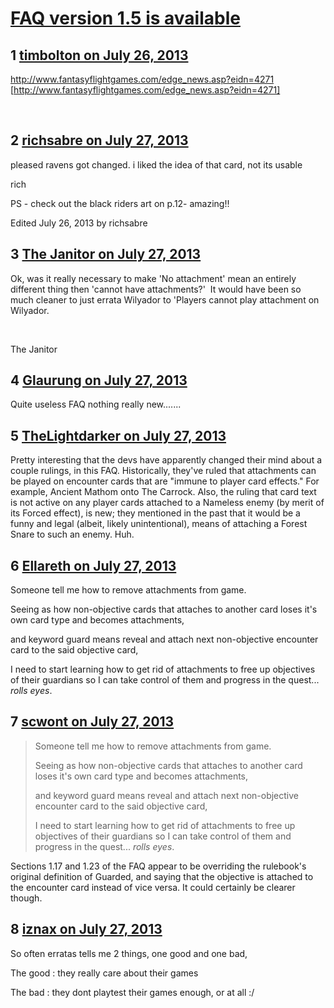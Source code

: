 # [FAQ version 1.5 is available](https://community.fantasyflightgames.com/topic/87214-faq-version-15-is-available/)

## 1 [timbolton on July 26, 2013](https://community.fantasyflightgames.com/topic/87214-faq-version-15-is-available/?do=findComment&comment=823548)

http://www.fantasyflightgames.com/edge_news.asp?eidn=4271 [http://www.fantasyflightgames.com/edge_news.asp?eidn=4271]

 

## 2 [richsabre on July 27, 2013](https://community.fantasyflightgames.com/topic/87214-faq-version-15-is-available/?do=findComment&comment=823564)

pleased ravens got changed. i liked the idea of that card, not its usable

rich

PS - check out the black riders art on p.12- amazing!!

Edited July 26, 2013 by richsabre

## 3 [The Janitor on July 27, 2013](https://community.fantasyflightgames.com/topic/87214-faq-version-15-is-available/?do=findComment&comment=823633)

Ok, was it really necessary to make 'No attachment' mean an entirely different thing then 'cannot have attachments?'  It would have been so much cleaner to just errata Wilyador to 'Players cannot play attachment on Wilyador.

 

The Janitor

## 4 [Glaurung on July 27, 2013](https://community.fantasyflightgames.com/topic/87214-faq-version-15-is-available/?do=findComment&comment=823661)

Quite useless FAQ nothing really new.......

## 5 [TheLightdarker on July 27, 2013](https://community.fantasyflightgames.com/topic/87214-faq-version-15-is-available/?do=findComment&comment=823791)

Pretty interesting that the devs have apparently changed their mind about a couple rulings, in this FAQ. Historically, they've ruled that attachments can be played on encounter cards that are "immune to player card effects." For example, Ancient Mathom onto The Carrock. Also, the ruling that card text is not active on any player cards attached to a Nameless enemy (by merit of its Forced effect), is new; they mentioned in the past that it would be a funny and legal (albeit, likely unintentional), means of attaching a Forest Snare to such an enemy. Huh.

## 6 [Ellareth on July 27, 2013](https://community.fantasyflightgames.com/topic/87214-faq-version-15-is-available/?do=findComment&comment=823795)

Someone tell me how to remove attachments from game.

Seeing as how non-objective cards that attaches to another card loses it's own card type and becomes attachments,

and keyword guard means reveal and attach next non-objective encounter card to the said objective card,

I need to start learning how to get rid of attachments to free up objectives of their guardians so I can take control of them and progress in the quest... *rolls eyes*.

## 7 [scwont on July 27, 2013](https://community.fantasyflightgames.com/topic/87214-faq-version-15-is-available/?do=findComment&comment=823859)

> Someone tell me how to remove attachments from game.
> 
> Seeing as how non-objective cards that attaches to another card loses it's own card type and becomes attachments,
> 
> and keyword guard means reveal and attach next non-objective encounter card to the said objective card,
> 
> I need to start learning how to get rid of attachments to free up objectives of their guardians so I can take control of them and progress in the quest... *rolls eyes*.

Sections 1.17 and 1.23 of the FAQ appear to be overriding the rulebook's original definition of Guarded, and saying that the objective is attached to the encounter card instead of vice versa. It could certainly be clearer though.

## 8 [iznax on July 27, 2013](https://community.fantasyflightgames.com/topic/87214-faq-version-15-is-available/?do=findComment&comment=824221)

So often erratas tells me 2 things, one good and one bad,

The good : they really care about their games

The bad : they dont playtest their games enough, or at all :/ 


